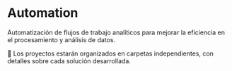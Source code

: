 # Automation

Automatización de flujos de trabajo analíticos para mejorar la eficiencia en el procesamiento y análisis de datos.

📂 Los proyectos estarán organizados en carpetas independientes, con detalles sobre cada solución desarrollada.
